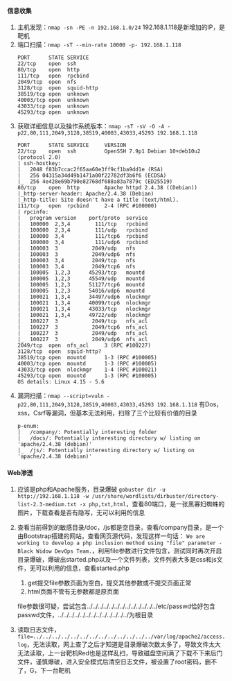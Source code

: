 #### 信息收集

1. 主机发现：`nmap -sn -PE -n 192.168.1.0/24`
   192.168.1.118是新增加的IP，是靶机
2. 端口扫描：`nmap -sT --min-rate 10000 -p- 192.168.1.118`
   ```
   PORT      STATE SERVICE
   22/tcp    open  ssh
   80/tcp    open  http
   111/tcp   open  rpcbind
   2049/tcp  open  nfs
   3128/tcp  open  squid-http
   38519/tcp open  unknown
   40003/tcp open  unknown
   43033/tcp open  unknown
   45293/tcp open  unknown
   ```
3. 获取详细信息以及操作系统版本：`nmap -sT -sV -O -A -p22,80,111,2049,3128,38519,40003,43033,45293 192.168.1.118`
   ```
   PORT      STATE SERVICE     VERSION
   22/tcp    open  ssh         OpenSSH 7.9p1 Debian 10+deb10u2 (protocol 2.0)
   | ssh-hostkey: 
   |   2048 f83b7ccac2f65aa60e3ff9cf1ba9dd1e (RSA)
   |   256 04315a34d49b1471a00f22782df3b6f6 (ECDSA)
   |_  256 4e428e69b790e82768df688a83a7879c (ED25519)
   80/tcp    open  http        Apache httpd 2.4.38 ((Debian))
   |_http-server-header: Apache/2.4.38 (Debian)
   |_http-title: Site doesn't have a title (text/html).
   111/tcp   open  rpcbind     2-4 (RPC #100000)
   | rpcinfo: 
   |   program version    port/proto  service
   |   100000  2,3,4        111/tcp   rpcbind
   |   100000  2,3,4        111/udp   rpcbind
   |   100000  3,4          111/tcp6  rpcbind
   |   100000  3,4          111/udp6  rpcbind
   |   100003  3           2049/udp   nfs
   |   100003  3           2049/udp6  nfs
   |   100003  3,4         2049/tcp   nfs
   |   100003  3,4         2049/tcp6  nfs
   |   100005  1,2,3      45293/tcp   mountd
   |   100005  1,2,3      45549/udp   mountd
   |   100005  1,2,3      51127/tcp6  mountd
   |   100005  1,2,3      54016/udp6  mountd
   |   100021  1,3,4      34497/udp6  nlockmgr
   |   100021  1,3,4      40099/tcp6  nlockmgr
   |   100021  1,3,4      43033/tcp   nlockmgr
   |   100021  1,3,4      49722/udp   nlockmgr
   |   100227  3           2049/tcp   nfs_acl
   |   100227  3           2049/tcp6  nfs_acl
   |   100227  3           2049/udp   nfs_acl
   |_  100227  3           2049/udp6  nfs_acl
   2049/tcp  open  nfs_acl     3 (RPC #100227)
   3128/tcp  open  squid-http?
   38519/tcp open  mountd      1-3 (RPC #100005)
   40003/tcp open  mountd      1-3 (RPC #100005)
   43033/tcp open  nlockmgr    1-4 (RPC #100021)
   45293/tcp open  mountd      1-3 (RPC #100005)
   OS details: Linux 4.15 - 5.6
   ```
4. 漏洞扫描：`nmap --script=vuln -p22,80,111,2049,3128,38519,40003,43033,45293 192.168.1.118`
   有Dos，xss，Csrf等漏洞，但基本无法利用，扫除了三个比较有价值的目录
   ```
   p-enum: 
   |   /company/: Potentially interesting folder
   |   /docs/: Potentially interesting directory w/ listing on 'apache/2.4.38 (debian)'
   |_  /js/: Potentially interesting directory w/ listing on 'apache/2.4.38 (debian)'
   ```

#### Web渗透

1. 应该是php和Apache服务，目录爆破 `gobuster dir -u http://192.168.1.118 -w /usr/share/wordlists/dirbuster/directory-list-2.3-medium.txt -x php,txt,html`，查看80端口，是一张黑寡妇蜘蛛的图片，下载查看是否有隐写，无可以利用的信息
2. 查看当前得到的敏感目录/doc，/js都是空目录，查看/company目录，是一个由Bootstrap搭建的网站，查看网页源代码，发现这样一句话：
   `We are working to develop a php inclusion method using "file" parameter - Black Widow DevOps Team.`，利用file参数进行文件包含，测试同时再次开启目录爆破，爆破出started.php以及一个文件列表，文件列表大多是css和js文件，无可以利用的信息，查看started.php

   1. get提交file参数页面为空白，提交其他参数或不提交页面正常
   2. html页面不管有无参数都是原页面

   file参数很可疑，尝试包含../../../../../../../../../../../../../etc/passwd恰好包含passwd文件，../../../../../../../../../../../../../为根目录
3. 读取日志文件，`file=../../../../../../../../../../../../../var/log/apache2/access.log`，无法读取，网上查了之后才知道是目录爆破次数太多了，导致文件太大无法读取，上一台靶机Red也是这样乱扫，导致磁盘空间满了下载不下来后门文件，谨慎爆破，进入安全模式后清空日志文件，被设置了root密码，删不了，G，下一台靶机
